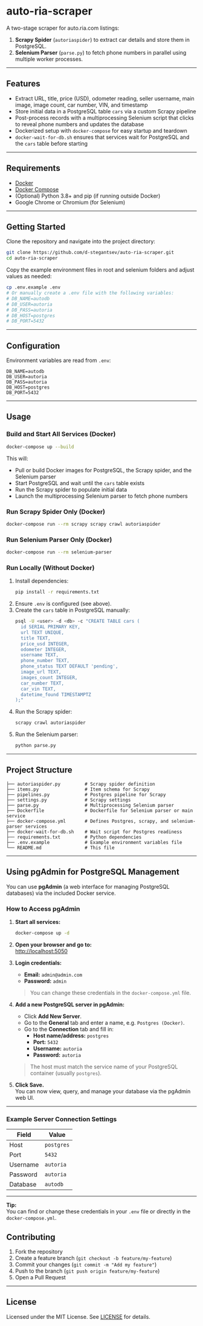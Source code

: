 # auto-ria-scraper

A two-stage scraper for auto.ria.com listings:

1. **Scrapy Spider** (`autoriaspider`) to extract car details and store them in PostgreSQL.  
2. **Selenium Parser** (`parse.py`) to fetch phone numbers in parallel using multiple worker processes.

---

## Features
 
- Extract URL, title, price (USD), odometer reading, seller username, main image, image count, car number, VIN, and timestamp  
- Store initial data in a PostgreSQL table `cars` via a custom Scrapy pipeline  
- Post-process records with a multiprocessing Selenium script that clicks to reveal phone numbers and updates the database  
- Dockerized setup with `docker-compose` for easy startup and teardown  
- `docker-wait-for-db.sh` ensures that services wait for PostgreSQL and the `cars` table before starting  

---

## Requirements

- [Docker](https://docs.docker.com/get-docker/)  
- [Docker Compose](https://docs.docker.com/compose/install/)  
- (Optional) Python 3.8+ and pip (if running outside Docker)  
- Google Chrome or Chromium (for Selenium)  

---

## Getting Started

Clone the repository and navigate into the project directory:

```bash
git clone https://github.com/d-stegantsev/auto-ria-scraper.git
cd auto-ria-scraper
```

Copy the example environment files in root and selenium folders and adjust values as needed:

```bash
cp .env.example .env
# Or manually create a .env file with the following variables:
# DB_NAME=autodb
# DB_USER=autoria
# DB_PASS=autoria
# DB_HOST=postgres
# DB_PORT=5432
```

---

## Configuration

Environment variables are read from `.env`:

```dotenv
DB_NAME=autodb
DB_USER=autoria
DB_PASS=autoria
DB_HOST=postgres
DB_PORT=5432
```

---

## Usage

### Build and Start All Services (Docker)

```bash
docker-compose up --build
```

This will:

- Pull or build Docker images for PostgreSQL, the Scrapy spider, and the Selenium parser  
- Start PostgreSQL and wait until the `cars` table exists  
- Run the Scrapy spider to populate initial data  
- Launch the multiprocessing Selenium parser to fetch phone numbers  

### Run Scrapy Spider Only (Docker)

```bash
docker-compose run --rm scrapy scrapy crawl autoriaspider
```

### Run Selenium Parser Only (Docker)

```bash
docker-compose run --rm selenium-parser
```

### Run Locally (Without Docker)

1. Install dependencies:
    ```bash
    pip install -r requirements.txt
    ```
2. Ensure `.env` is configured (see above).
3. Create the `cars` table in PostgreSQL manually:
    ```bash
    psql -U <user> -d <db> -c "CREATE TABLE cars (
      id SERIAL PRIMARY KEY,
      url TEXT UNIQUE,
      title TEXT,
      price_usd INTEGER,
      odometer INTEGER,
      username TEXT,
      phone_number TEXT,
      phone_status TEXT DEFAULT 'pending',
      image_url TEXT,
      images_count INTEGER,
      car_number TEXT,
      car_vin TEXT,
      datetime_found TIMESTAMPTZ
    );"
    ```
4. Run the Scrapy spider:
    ```bash
    scrapy crawl autoriaspider
    ```
5. Run the Selenium parser:
    ```bash
    python parse.py
    ```

---

## Project Structure

```
├── autoriaspider.py         # Scrapy spider definition
├── items.py                 # Item schema for Scrapy
├── pipelines.py             # Postgres pipeline for Scrapy
├── settings.py              # Scrapy settings
├── parse.py                 # Multiprocessing Selenium parser
├── Dockerfile               # Dockerfile for Selenium parser or main service
├── docker-compose.yml       # Defines Postgres, scrapy, and selenium-parser services
├── docker-wait-for-db.sh    # Wait script for Postgres readiness
├── requirements.txt         # Python dependencies
├── .env.example             # Example environment variables file
└── README.md                # This file
```

---

## Using pgAdmin for PostgreSQL Management

You can use **pgAdmin** (a web interface for managing PostgreSQL databases) via the included Docker service.

### How to Access pgAdmin

1. **Start all services:**

   ```bash
   docker-compose up -d
   ```

2. **Open your browser and go to:**  
   [http://localhost:5050](http://localhost:5050)

3. **Login credentials:**

   - **Email:** `admin@admin.com`
   - **Password:** `admin`

   > You can change these credentials in the `docker-compose.yml` file.

4. **Add a new PostgreSQL server in pgAdmin:**

   - Click **Add New Server**.
   - Go to the **General** tab and enter a name, e.g. `Postgres (Docker)`.
   - Go to the **Connection** tab and fill in:
     - **Host name/address:** `postgres`
     - **Port:** `5432`
     - **Username:** `autoria`
     - **Password:** `autoria`

   > The host must match the service name of your PostgreSQL container (usually `postgres`).

5. **Click Save.**  
   You can now view, query, and manage your database via the pgAdmin web UI.

---

### Example Server Connection Settings

| Field         | Value          |
| ------------- | -------------- |
| Host          | `postgres`     |
| Port          | `5432`         |
| Username      | `autoria`      |
| Password      | `autoria`      |
| Database      | `autodb`       |

---

**Tip:**  
You can find or change these credentials in your `.env` file or directly in the `docker-compose.yml`.

## Contributing

1. Fork the repository
2. Create a feature branch (`git checkout -b feature/my-feature`)
3. Commit your changes (`git commit -m "Add my feature"`)
4. Push to the branch (`git push origin feature/my-feature`)
5. Open a Pull Request

---

## License

Licensed under the MIT License. See [LICENSE](LICENSE) for details.